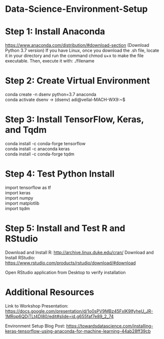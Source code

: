 # Data-Science-Environment-Setup


# Step 1: Install Anaconda
https://www.anaconda.com/distribution/#download-section (Download Python 3.7 version)
If you have Linux, once you download the .sh file, locate it in your directory and run the command chmod u+x to make the file executable. Then, execute it with: ./filename

# Step 2: Create Virtual Environment
conda create -n dsenv python=3.7 anaconda \
conda activate dsenv → (dsenv) adi@vellal-MACH-WX9:~$ 

# Step 3: Install TensorFlow, Keras, and Tqdm
conda install -c conda-forge tensorflow \
conda install -c anaconda keras  \
conda install -c conda-forge tqdm 

# Step 4: Test Python Install
import tensorflow as tf \
import keras \
import numpy \
import matplotlib \
import tqdm 

# Step 5: Install and Test R and RStudio
Download and Install R: http://archive.linux.duke.edu/cran/
Download and Install RStudio: https://www.rstudio.com/products/rstudio/download/#download

Open RStudio application from Desktop to verify installation



# Additional Resources
Link to Workshop Presentation: 
https://docs.google.com/presentation/d/1o0sPV9MBz45FxlK9IfyheU_JR-1MRop6QDjTLt4DI80/edit#slide=id.g655faf7e89_2_74

Environment Setup Blog Post:
https://towardsdatascience.com/installing-keras-tensorflow-using-anaconda-for-machine-learning-44ab28ff39cb
